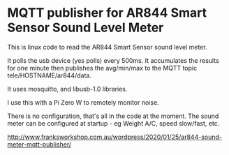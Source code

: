 # MQTT publisher for AR844 Smart Sensor Sound Level Meter

This is linux code to read the AR844 Smart Sensor sound level meter.

It polls the usb device (yes polls) every 500ms.  It accumulates the results for one minute then publishes the avg/min/max
to the MQTT topic tele/HOSTNAME/ar844/data.

It uses mosquitto, and libusb-1.0 libraries.

I use this with a Pi Zero W to remotely monitor noise.

There is no configuration, that's all in the code at the moment.
The sound meter can be configured at startup - eg Weight A/C, speed slow/fast, etc.

http://www.franksworkshop.com.au/wordpress/2020/01/25/ar844-sound-meter-mqtt-publisher/

